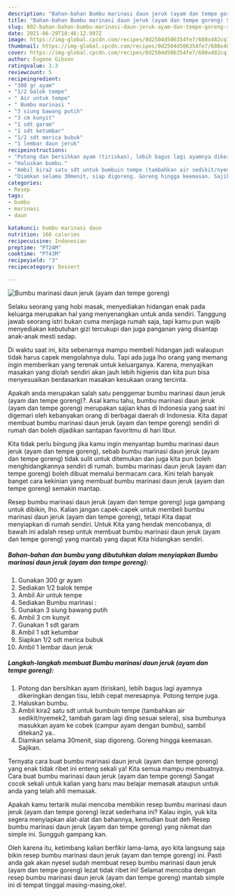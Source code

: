```yaml
---
description: "Bahan-bahan Bumbu marinasi daun jeruk (ayam dan tempe goreng) Sederhana Untuk Jualan"
title: "Bahan-bahan Bumbu marinasi daun jeruk (ayam dan tempe goreng) Sederhana Untuk Jualan"
slug: 802-bahan-bahan-bumbu-marinasi-daun-jeruk-ayam-dan-tempe-goreng-sederhana-untuk-jualan
date: 2021-06-29T18:46:12.997Z
image: https://img-global.cpcdn.com/recipes/0d2504d506354fe7/680x482cq70/bumbu-marinasi-daun-jeruk-ayam-dan-tempe-goreng-foto-resep-utama.jpg
thumbnail: https://img-global.cpcdn.com/recipes/0d2504d506354fe7/680x482cq70/bumbu-marinasi-daun-jeruk-ayam-dan-tempe-goreng-foto-resep-utama.jpg
cover: https://img-global.cpcdn.com/recipes/0d2504d506354fe7/680x482cq70/bumbu-marinasi-daun-jeruk-ayam-dan-tempe-goreng-foto-resep-utama.jpg
author: Eugene Gibson
ratingvalue: 3.3
reviewcount: 5
recipeingredient:
- "300 gr ayam"
- "1/2 balok tempe"
- " Air untuk tempe"
- " Bumbu marinasi "
- "3 siung bawang putih"
- "3 cm kunyit"
- "1 sdt garam"
- "1 sdt ketumbar"
- "1/2 sdt merica bubuk"
- "1 lembar daun jeruk"
recipeinstructions:
- "Potong dan bersihkan ayam (tiriskan), lebih bagus lagi ayamnya dikeringkan dengan tisu, lebih cepat meresapnya. Potong tempe juga."
- "Haluskan bumbu."
- "Ambil kira2 satu sdt untuk bumbuin tempe (tambahkan air sedikit/nyemek2, tambah garam lagi ding sesuai selera), sisa bumbunya masukkan ayam ke cobek (campur ayam dengan bumbu), sambil ditekan2 ya.."
- "Diamkan selama 30menit, siap digoreng. Goreng hingga keemasan. Sajikan."
categories:
- Resep
tags:
- bumbu
- marinasi
- daun

katakunci: bumbu marinasi daun 
nutrition: 166 calories
recipecuisine: Indonesian
preptime: "PT24M"
cooktime: "PT43M"
recipeyield: "3"
recipecategory: Dessert

---
```



![Bumbu marinasi daun jeruk (ayam dan tempe goreng)](https://img-global.cpcdn.com/recipes/0d2504d506354fe7/680x482cq70/bumbu-marinasi-daun-jeruk-ayam-dan-tempe-goreng-foto-resep-utama.jpg)

Selaku seorang yang hobi masak, menyediakan hidangan enak pada keluarga merupakan hal yang menyenangkan untuk anda sendiri. Tanggung jawab seorang istri bukan cuma menjaga rumah saja, tapi kamu pun wajib menyediakan kebutuhan gizi tercukupi dan juga panganan yang disantap anak-anak mesti sedap.

Di waktu  saat ini, kita sebenarnya mampu membeli hidangan jadi walaupun tidak harus capek mengolahnya dulu. Tapi ada juga lho orang yang memang ingin memberikan yang terenak untuk keluarganya. Karena, menyajikan masakan yang diolah sendiri akan jauh lebih higienis dan kita pun bisa menyesuaikan berdasarkan masakan kesukaan orang tercinta. 



Apakah anda merupakan salah satu penggemar bumbu marinasi daun jeruk (ayam dan tempe goreng)?. Asal kamu tahu, bumbu marinasi daun jeruk (ayam dan tempe goreng) merupakan sajian khas di Indonesia yang saat ini digemari oleh kebanyakan orang di berbagai daerah di Indonesia. Kita dapat membuat bumbu marinasi daun jeruk (ayam dan tempe goreng) sendiri di rumah dan boleh dijadikan santapan favoritmu di hari libur.

Kita tidak perlu bingung jika kamu ingin menyantap bumbu marinasi daun jeruk (ayam dan tempe goreng), sebab bumbu marinasi daun jeruk (ayam dan tempe goreng) tidak sulit untuk ditemukan dan juga kita pun boleh menghidangkannya sendiri di rumah. bumbu marinasi daun jeruk (ayam dan tempe goreng) boleh dibuat memalui bermacam cara. Kini telah banyak banget cara kekinian yang membuat bumbu marinasi daun jeruk (ayam dan tempe goreng) semakin mantap.

Resep bumbu marinasi daun jeruk (ayam dan tempe goreng) juga gampang untuk dibikin, lho. Kalian jangan capek-capek untuk membeli bumbu marinasi daun jeruk (ayam dan tempe goreng), tetapi Kita dapat menyiapkan di rumah sendiri. Untuk Kita yang hendak mencobanya, di bawah ini adalah resep untuk membuat bumbu marinasi daun jeruk (ayam dan tempe goreng) yang mantab yang dapat Kita hidangkan sendiri.

<!--inarticleads1-->

##### Bahan-bahan dan bumbu yang dibutuhkan dalam menyiapkan Bumbu marinasi daun jeruk (ayam dan tempe goreng):

1. Gunakan 300 gr ayam
1. Sediakan 1/2 balok tempe
1. Ambil  Air untuk tempe
1. Sediakan  Bumbu marinasi :
1. Gunakan 3 siung bawang putih
1. Ambil 3 cm kunyit
1. Gunakan 1 sdt garam
1. Ambil 1 sdt ketumbar
1. Siapkan 1/2 sdt merica bubuk
1. Ambil 1 lembar daun jeruk




<!--inarticleads2-->

##### Langkah-langkah membuat Bumbu marinasi daun jeruk (ayam dan tempe goreng):

1. Potong dan bersihkan ayam (tiriskan), lebih bagus lagi ayamnya dikeringkan dengan tisu, lebih cepat meresapnya. Potong tempe juga.
1. Haluskan bumbu.
1. Ambil kira2 satu sdt untuk bumbuin tempe (tambahkan air sedikit/nyemek2, tambah garam lagi ding sesuai selera), sisa bumbunya masukkan ayam ke cobek (campur ayam dengan bumbu), sambil ditekan2 ya..
1. Diamkan selama 30menit, siap digoreng. Goreng hingga keemasan. Sajikan.




Ternyata cara buat bumbu marinasi daun jeruk (ayam dan tempe goreng) yang enak tidak ribet ini enteng sekali ya! Kita semua mampu membuatnya. Cara buat bumbu marinasi daun jeruk (ayam dan tempe goreng) Sangat cocok sekali untuk kalian yang baru mau belajar memasak ataupun untuk anda yang telah ahli memasak.

Apakah kamu tertarik mulai mencoba membikin resep bumbu marinasi daun jeruk (ayam dan tempe goreng) lezat sederhana ini? Kalau ingin, yuk kita segera menyiapkan alat-alat dan bahannya, kemudian buat deh Resep bumbu marinasi daun jeruk (ayam dan tempe goreng) yang nikmat dan simple ini. Sungguh gampang kan. 

Oleh karena itu, ketimbang kalian berfikir lama-lama, ayo kita langsung saja bikin resep bumbu marinasi daun jeruk (ayam dan tempe goreng) ini. Pasti anda gak akan nyesel sudah membuat resep bumbu marinasi daun jeruk (ayam dan tempe goreng) lezat tidak ribet ini! Selamat mencoba dengan resep bumbu marinasi daun jeruk (ayam dan tempe goreng) mantab simple ini di tempat tinggal masing-masing,oke!.

